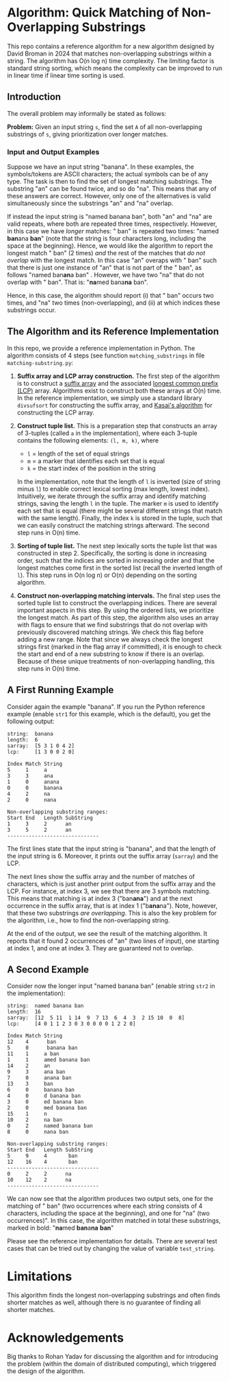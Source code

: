
# Algorithm: Quick Matching of Non-Overlapping Substrings

This repo contains a reference algorithm for a new algorithm designed
by David Broman in 2024 that matches non-overlapping substrings within
a string. The algorithm has O(n log n) time complexity. The limiting factor is standard string sorting, which means the complexity can be improved to run in linear time if linear time sorting is used.

## Introduction

The overall problem may informally be stated as follows:

**Problem:** Given an input string `s`, find the set `A` of all non-overlapping substrings of `s`, giving prioritization over longer matches.

### Input and Output Examples

Suppose we have an input string "banana". In these examples, the symbols/tokens are ASCII characters; the actual symbols can be of any type. The task is then to find the set of longest matching substrings. The substring "an" can be found twice, and so do "na". This means that any of these answers are correct. However, only one of the alternatives is valid simultaneously since the substrings "an" and "na" overlap.

If instead the input string is "named banana ban", both "an" and "na" are valid repeats, where both are repeated three times, respectively. However, in this case we have *longer* matches: " ban" is repeated two times: "named **ban**ana **ban**" (note that the string is four characters long, including the space at the beginning). Hence, we would like the algorithm to report the longest match " ban" (2 times) *and* the rest of the matches that *do not overlap* with the longest match. In this case "an" overaps with " ban" such that there is just one instance of "an" that is not part of the " ban", as follows "named ban**an**a ban" . However, we have two "na" that do not overlap with " ban". That is: "**na**med bana**na** ban".

Hence, in this case, the algorithm should report (i) that " ban" occurs two times, and "na" two times (non-overlapping), and (ii) at which indices these substrings occur.

## The Algorithm and its Reference Implementation

In this repo, we provide a reference implementation in Python. The algorithm consists of 4 steps (see function `matching_substrings` in file `matching-substring.py`:

1. **Suffix array and LCP array construction.** The first step of the algorithm is to construct a [suffix array](https://en.wikipedia.org/wiki/Suffix_array) and the associated [longest common prefix (LCP)](https://en.wikipedia.org/wiki/LCP_array) array. Algorithms exist to construct both these arrays at O(n) time. In the reference implementation, we simply use a standard library `divsufsort` for constructing the suffix array, and [Kasai's algorithm](https://link.springer.com/chapter/10.1007/3-540-48194-X_17) for constructing the LCP array.

2. **Construct tuple list.** This is a preparation step that constructs an array of 3-tuples (called `a` in the implementation), where each 3-tuple contains the following elements: `(l, m, k)`, where
   * `l` = length of the set of equal strings
   * `m` = a marker that identifies each set that is equal
   * `k` = the start index of the position in the string

   In the implementation, note that the length of `l` is inverted (size of string minus `l`) to enable correct lexical sorting (max length, lowest index). Intuitively, we iterate through the suffix array and identify matching strings, saving the length `l` in the tuple. The marker `m` is used to identify each set that is equal (there might be several different strings that match with the same length). Finally, the index `k` is stored in the tuple, such that we can easily construct the matching strings afterward. The second step runs in O(n) time.

3. **Sorting of tuple list.** The next step lexically sorts the tuple list that was constructed in step 2. Specifically, the sorting is done in increasing order, such that the indices are sorted in increasing order and that the longest matches come first in the sorted list (recall the inverted length of `l`). This step runs in O(n log n) or O(n) depending on the sorting algorithm.

4. **Construct non-overlapping matching intervals.** The final step uses the sorted tuple list to construct the overlapping indices. There are several important aspects in this step. By using the ordered lists, we prioritize the longest match. As part of this step, the algorithm also uses an array with flags to ensure that we find substrings that do not overlap with previously discovered matching strings. We check this flag before adding a new range. Note that since we always check the longest strings first (marked in the flag array if committed), it is enough to check the start and end of a new substring to know if there is an overlap. Because of these unique treatments of non-overlapping handling, this step runs in O(n) time.

## A First Running Example

Consider again the example "banana". If you run the Python reference example (enable `str1` for this example, which is the default), you get the following output:

```
string:  banana
length:  6
sarray:  [5 3 1 0 4 2]
lcp:     [1 3 0 0 2 0]

Index Match String
5     1     a
3     3     ana
1     0     anana
0     0     banana
4     2     na
2     0     nana

Non-overlapping substring ranges:
Start End   Length SubString
1     3     2      an
3     5     2      an
------------------------------

```
The first lines state that the input string is "banana", and that the length of the input string is 6. Moreover, it prints out the suffix array (`sarray`) and the LCP.

The next lines show the suffix array and the number of matches of characters, which is just another print output from the suffix array and the LCP. For instance, at index 3, we see that there are 3 symbols matching. This means that matching is at index 3 ("ban**ana**") and at the next occurrence in the suffix array, that is at index 1 ("b**ana**na"). Note, however, that these two substrings *are overlapping*. This is also the key problem for the algorithm, i.e., how to find the non-overlapping string.

At the end of the output, we see the result of the matching algorithm. It reports that it found 2 occurrences of "an" (two lines of input), one starting at index 1, and one at index 3. They are guaranteed not to overlap.

## A Second Example

Consider now the longer input "named banana ban" (enable string `str2` in the implementation):

```
string:  named banana ban
length:  16
sarray:  [12  5 11  1 14  9  7 13  6  4  3  2 15 10  0  8]
lcp:     [4 0 1 1 2 3 0 3 0 0 0 0 1 2 2 0]

Index Match String
12    4      ban
5     0      banana ban
11    1     a ban
1     1     amed banana ban
14    2     an
9     3     ana ban
7     0     anana ban
13    3     ban
6     0     banana ban
4     0     d banana ban
3     0     ed banana ban
2     0     med banana ban
15    1     n
10    2     na ban
0     2     named banana ban
8     0     nana ban

Non-overlapping substring ranges:
Start End   Length SubString
5     9     4       ban
12    16    4       ban
------------------------------
0     2     2      na
10    12    2      na
------------------------------
```

We can now see that the algorithm produces two output sets, one for the matching of " ban" (two occurrences where each string consists of 4 characters, including the space at the beginning), and one for "na" (two occurrences)". In this case, the algorithm matched in total these substrings, marked in bold: "**na**med **ban**a**na** **ban**"

Please see the reference implementation for details. There are several test cases that can be tried out by changing the value of variable `test_string`.

# Limitations

This algorithm finds the longest non-overlapping substrings and often finds shorter matches as well, although there is no guarantee of finding all shorter matches.

# Acknowledgements

Big thanks to Rohan Yadav for discussing the algorithm and for introducing
the problem (within the domain of distributed computing), which
triggered the design of the algorithm.
